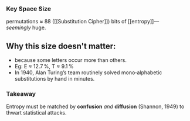 ### **Key Space Size**

permutations ≈ 88 ([[Substitution Cipher]]) bits of [[entropy]]—_seemingly_ huge.

## Why this size doesn't matter:
- because some letters occur more than others.
- Eg: E ≈ 12.7 %, T ≈ 9.1 %
- In 1940, Alan Turing’s team routinely solved mono‑alphabetic substitutions by hand in minutes.
### **Takeaway**

Entropy must be matched by **confusion** _and_ **diffusion** (Shannon, 1949) to thwart statistical attacks.
